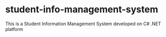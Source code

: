 # student-info-management-system
This is a Student Information Management System developed on C# .NET platform
